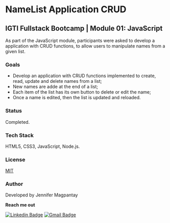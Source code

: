 # NameList Application CRUD

## IGTI Fullstack Bootcamp | Module 01: JavaScript

As part of the JavaScript module, participants were asked to develop a application with CRUD functions, to allow users to manipulate names from a given list.

### Goals 

- Develop an application with CRUD functions implemented to create, read, update and delete names from a list;
- New names are adde at the end of a list;
- Each item of the list has its own button to delete or edit the name;
- Once a name is edited, then the list is updated and reloaded.

### Status

Completed.

### Tech Stack

HTML5, CSS3, JavaScript, Node.js.

### License

[MIT](https://choosealicense.com/licenses/mit/)
    
### Author

Developed by Jennifer Magpantay 

**Reach me out** 

[![Linkedin Badge](https://img.shields.io/badge/-Jennifer-blue?style=flat-square&logo=Linkedin&logoColor=white&link=https://www.linkedin.com/in/jennifermagpantay/)](https://www.linkedin.com/in/jennifermagpantay/) [![Gmail Badge](https://img.shields.io/badge/-jennifer.magpantay@gmail.com-c14438?style=flat-square&logo=Gmail&logoColor=white&link=mailto:jennifer.magpantay@gmail.com)](mailto:jennifer.magpantay@gmail.com)

